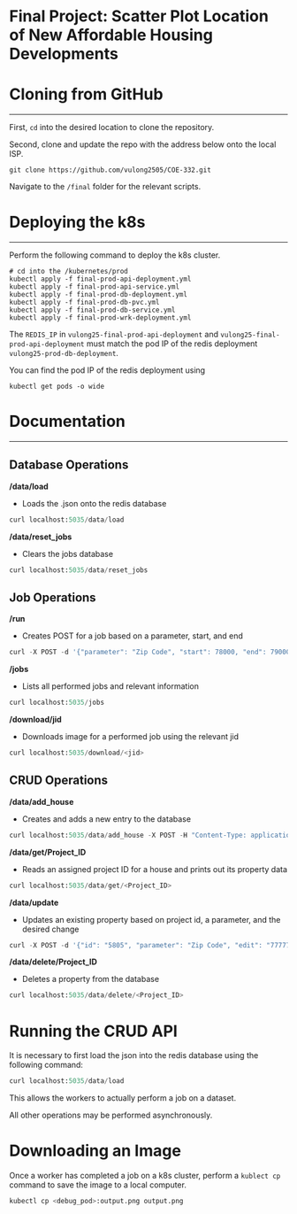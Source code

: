 # Final Project: Scatter Plot Location of New Affordable Housing Developments

# Cloning from GitHub

---

First, `cd` into the desired location to clone the repository.

Second, clone and update the repo with the address below onto the local ISP.
```gitexclude
git clone https://github.com/vulong2505/COE-332.git
```
Navigate to the `/final` folder for the relevant scripts.

# Deploying the k8s

---

Perform the following command to deploy the k8s cluster.

```
# cd into the /kubernetes/prod
kubectl apply -f final-prod-api-deployment.yml
kubectl apply -f final-prod-api-service.yml
kubectl apply -f final-prod-db-deployment.yml
kubectl apply -f final-prod-db-pvc.yml
kubectl apply -f final-prod-db-service.yml
kubectl apply -f final-prod-wrk-deployment.yml
```

The `REDIS_IP` in `vulong25-final-prod-api-deployment` and  `vulong25-final-prod-api-deployment` must match the pod IP of the 
redis deployment `vulong25-prod-db-deployment`.


You can find the pod IP of the redis deployment using
```
kubectl get pods -o wide
```


# Documentation

---


## Database Operations


**/data/load**
* Loads the .json onto the redis database
```python
curl localhost:5035/data/load
```


**/data/reset_jobs**
* Clears the jobs database
```python
curl localhost:5035/data/reset_jobs
```


## Job Operations


**/run**
* Creates POST for a job based on a parameter, start, and end
```python
curl -X POST -d '{"parameter": "Zip Code", "start": 78000, "end": 79000}' localhost:5035/run
```


**/jobs**
* Lists all performed jobs and relevant information
```python
curl localhost:5035/jobs
```


**/download/jid**
* Downloads image for a performed job using the relevant jid
```python
curl localhost:5035/download/<jid>
```


## CRUD Operations


**/data/add_house**
* Creates and adds a new entry to the database
```python
curl localhost:5035/data/add_house -X POST -H "Content-Type: application/json" -d '{"Address": "5812 Berkman Dr","Zip Code": "78723", "Unit Type": "", "Tenure": "", "City Amount": "46000", "Longitude": "-97.69232", "Latitude": "30.292107", "Property Manager Phone Number": "", "Property Manager Email": ""}'
```


**/data/get/Project_ID**
* Reads an assigned project ID for a house and prints out its property data
```python
curl localhost:5035/data/get/<Project_ID>
```


**/data/update**
* Updates an existing property based on project id, a parameter, and the desired change
```python
curl -X POST -d '{"id": "5805", "parameter": "Zip Code", "edit": "77777"}' localhost:5035/data/update
```


**/data/delete/Project_ID**
* Deletes a property from the database
```python
curl localhost:5035/data/delete/<Project_ID>
```


# Running the CRUD API

It is necessary to first load the json into the redis database using the following command:
```python
curl localhost:5035/data/load
```
This allows the workers to actually perform a job on a dataset.

All other operations may be performed asynchronously.


# Downloading an Image

Once a worker has completed a job on a k8s cluster, perform a `kublect cp` command to save the image
to a local computer.
```python
kubectl cp <debug_pod>:output.png output.png
```